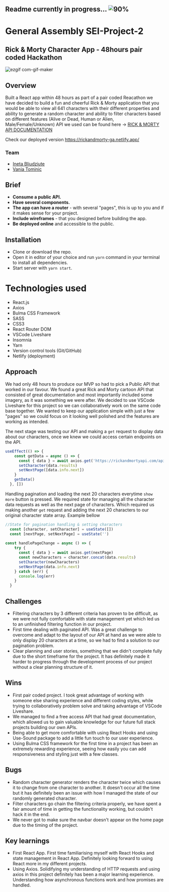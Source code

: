 ## Readme currently in progress... ![90%](https://progress-bar.dev/90)

# General Assembly SEI-Project-2
## Rick & Morty Character App - 48hours pair coded Hackathon
![ezgif com-gif-maker](https://user-images.githubusercontent.com/81913593/129573394-be858942-b359-4c8c-8b62-26bd6e0d5778.gif)

## Overview 
Built a React app within 48 hours as part of a pair coded Reacathon we have decided to build a fun and cheerful Rick & Morty application that you would be able to view all 641 characters with their different properties and ability to generate a random character and ability to filter characters based on different features (Alive or Dead, Human or Alien, Male/Female/Unknown)
API we used can be found here -> [RICK & MORTY API DOCUMENTATION](https://rickandmortyapi.com/)

Check our deployed version https://rickandmorty-ga.netlify.app/

### Team
+ [Ineta Bliudziute](https://github.com/inetabliu)
+ [Vania Tominic](https://github.com/VaniaTominc)

## Brief
* **Consume a public API.**
* **Have several components.**
* **The app can have a router** - with several "pages", this is up to you and if it makes sense for your project.
* **Include wireframes** - that you designed before building the app.
* **Be deployed online** and accessible to the public.

## Installation
+ Clone or download the repo.
+ Open it in editor of your choice and run ``yarn`` command in your terminal to install all dependencies.
+ Start server with ``yarn start``.


# Technologies used
+ React.js
+ Axios
+ Bulma CSS Framework
+ SASS
+ CSS3
+ React Router DOM
+ VSCode Liveshare
+ Insomnia
+ Yarn
+ Version control tools (Git/GitHub)
+ Netlify (deployment)


## Approach 
We had only 48 hours to produce our MVP so had to pick a Public API that worked in our favour. We found a great Rick and Morty cartoon API that consisted of great documentation and most importantly included some imagery, as it was something we were after.
We decided to use VSCode Liveshare for this project so we can collaboratively work on the same code base together. We wanted to keep our application simple with just a few "pages" so we could focus on it looking well polished and the features are working as intended.

The next stage was testing our API and making a ``get`` request to display data about our characters, once we knew we could access certain endpoints on the API.

```javascript 
useEffect(() => {
    const getData = async () => {
      const { data } = await axios.get('https://rickandmortyapi.com/api/character')
      setCharacter(data.results)
      setNextPage([data.info.next])
    }
    getData()
  }, [])
```


Handling pagination and loading the next 20 characters everytime ``show more`` button is pressed. We required state for managing all the character data requests as well as the next page of characters. Which required us making another ``get`` request and adding the next 20 characters to our original character state array. Example bellow

```javascript
//State for pagination handling & setting characters
  const [character, setCharacter] = useState([])
  const [nextPage, setNextPage] = useState('')
  
const handlePageChange = async () => {
    try {
      const { data } = await axios.get(nextPage)
      const newCharacters = character.concat(data.results)
      setCharacter(newCharacters)
      setNextPage(data.info.next)
    } catch (err) {
      console.log(err)
    }
  }

```

## Challenges

+ Filtering characters by 3 different criteria has proven to be difficult, as we were not fully comfortable with state management yet which led us to an unfinished filtering function in our project.
+ First time dealing with paginated API. Was a great challenge to overcome and adapt to the layout of our API at hand as we were able to only display 20 characters at a time, so we had to find a solution to our pagination problem.
+ Clear planning and user stories, something that we didn't complete fully due to the short timeframe for the project. It has definitely made it harder to progress through the development process of our project without a clear planning structure of it.

## Wins
+ First pair coded project. I took great advantage of working with someone else sharing experience and different coding styles, while trying to collaboratively problem solve and taking advantage of VSCode Liveshare.
+ We managed to find a free access API that had great documentation, which allowed us to gain valuable knowledge for our future full stack projects building our own APIs.
+ Being able to get more comfortable with using React Hooks and using Use-Sound package to add a little fun touch to our user experience.
+ Using Bulma CSS framework for the first time in a project has been an extremely rewarding experience, seeing how easily you can add responsiveness and styling just with a few classes.


## Bugs 
+ Random character generator renders the character twice which causes it to change from one character to another. It doesn't occur all the time but it has definitely been an issue with how I managed the state of our randomly generated character.
+ Filter characters go chain the filtering criteria properly, we have spent a fair amount of time in getting the functionality working, but couldn't hack it in the end. 
+ We never got to make sure the navbar doesn't appear on the home page due to the timing of the project.

## Key learnings 
+ First React App. First time familiarising myself with React Hooks and state management in React App. Definitely looking forward to using React more in my different projects.
+ Using Axios. Solidifying my understanding of HTTP requests and using axios in this project definitely has been a major learning experience. Understanding how asynchronous functions work and how promises are handled.


